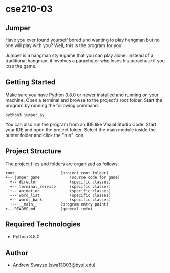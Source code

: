 # cse210-03
## Jumper
Have you ever found yourself bored and wanting to play hangman but no one will play with you?
Well, this is the program for you!

Jumper is a hangman style game that you can play alone. 
Instead of a traditional hangman, it involves a parachuter who loses his parachute if you lose the game.

## Getting Started
Make sure you have Python 3.8.0 or newer installed and running on your machine. Open a terminal and browse to the project's root folder. Start the program by running the following command.
```
python3 jumper.py 
```
You can also run the program from an IDE like Visual Studio Code. Start your IDE and open the project folder. Select the main module inside the hunter folder and click the "run" icon.

## Project Structure
The project files and folders are organized as follows:
```
root                    (project root folder)
+-- jumper game             (source code for game)
  +-- director              (specific classes)
  +-- terminal_service      (specific classes)
  +-- animation             (specific classes)
  +-- word_list             (specific classes)
  +-- words_bank            (specific classes)
  +-- __main__          (program entry point)
+-- README.md           (general info)
```

## Required Technologies
* Python 3.8.0

## Author
* Andrew Swayze (swa13003@byui.edu)
